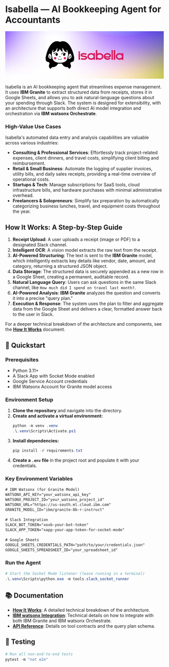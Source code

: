 # Isabella — AI Bookkeeping Agent for Accountants

![Isabella AI Bookkeeping Agent](Isabella_Header-07.png)

Isabella is an AI bookkeeping agent that streamlines expense management. It uses **IBM Granite** to extract structured data from receipts, stores it in Google Sheets, and allows you to ask natural-language questions about your spending through Slack. The system is designed for extensibility, with an architecture that supports both direct AI model integration and orchestration via **IBM watsonx Orchestrate**.

### High-Value Use Cases
Isabella's automated data entry and analysis capabilities are valuable across various industries:
- **Consulting & Professional Services**: Effortlessly track project-related expenses, client dinners, and travel costs, simplifying client billing and reimbursement.
- **Retail & Small Business**: Automate the logging of supplier invoices, utility bills, and daily sales receipts, providing a real-time overview of operational costs.
- **Startups & Tech**: Manage subscriptions for SaaS tools, cloud infrastructure bills, and hardware purchases with minimal administrative overhead.
- **Freelancers & Solopreneurs**: Simplify tax preparation by automatically categorizing business lunches, travel, and equipment costs throughout the year.

## How It Works: A Step-by-Step Guide
1.  **Receipt Upload**: A user uploads a receipt (image or PDF) to a designated Slack channel.
2.  **Intelligent OCR**: A vision model extracts the raw text from the receipt.
3.  **AI-Powered Structuring**: The text is sent to the **IBM Granite** model, which intelligently extracts key details like vendor, date, amount, and category, returning a structured JSON object.
4.  **Data Storage**: The structured data is securely appended as a new row in a Google Sheet, creating a permanent, auditable record.
5.  **Natural Language Query**: Users can ask questions in the same Slack channel, like `How much did I spend on travel last month?`.
6.  **AI-Powered Analysis**: **IBM Granite** analyzes the question and converts it into a precise "query plan."
7.  **Execution & Response**: The system uses the plan to filter and aggregate data from the Google Sheet and delivers a clear, formatted answer back to the user in Slack.

For a deeper technical breakdown of the architecture and components, see the **[How It Works](how-it-works.md)** document.

## 🚀 Quickstart

### Prerequisites
- Python 3.11+
- A Slack App with Socket Mode enabled
- Google Service Account credentials
- IBM Watsonx Account for Granite model access

### Environment Setup
1.  **Clone the repository** and navigate into the directory.
2.  **Create and activate a virtual environment:**
    ```powershell
    python -m venv .venv
    .\.venv\Scripts\Activate.ps1
    ```
3.  **Install dependencies:**
    ```powershell
    pip install -r requirements.txt
    ```
4.  **Create a `.env` file** in the project root and populate it with your credentials.

### Key Environment Variables
```
# IBM Watsonx (for Granite Model)
WATSONX_API_KEY="your_watsonx_api_key"
WATSONX_PROJECT_ID="your_watsonx_project_id"
WATSONX_URL="https://us-south.ml.cloud.ibm.com"
GRANITE_MODEL_ID="ibm/granite-8b-r-instruct"

# Slack Integration
SLACK_BOT_TOKEN="xoxb-your-bot-token"
SLACK_APP_TOKEN="xapp-your-app-token-for-socket-mode"

# Google Sheets
GOOGLE_SHEETS_CREDENTIALS_PATH="path/to/your/credentials.json"
GOOGLE_SHEETS_SPREADSHEET_ID="your_spreadsheet_id"
```

### Run the Agent
```powershell
# Start the Socket Mode listener (leave running in a terminal)
.\.venv\Scripts\python.exe -m tools.slack_socket_runner
```

## 📚 Documentation
- **[How It Works](how-it-works.md)**: A detailed technical breakdown of the architecture.
- **[IBM watsonx Integration](docs/watsonx-integration.md)**: Technical details on how to integrate with both IBM Granite and IBM watsonx Orchestrate.
- **[API Reference](docs/api_reference.md)**: Details on tool contracts and the query plan schema.

## 🧪 Testing
```powershell
# Run all non-end-to-end tests
pytest -m "not e2e"
``` 